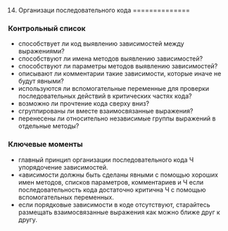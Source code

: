 14. Организаци последовательного кода
==============

### Контрольный список

+ способствует ли код выявлению зависимостей между выражениями? 
+ способствуют ли имена методов выявлению зависимостей? 
+ способствуют ли параметры методов выявлению зависимостей? 
+ описывают ли комментарии такие зависимости, которые иначе не будут явными? 
+ используются ли вспомогательные переменные для проверки последовательных действий в критических частях кода? 
+ возможно ли прочтение кода сверху вниз? 
+ сгруппированы ли вместе взаимосвязанные выражения? 
+ перенесены ли относительно независимые группы выражений в отдельные методы? 

### Ключевые моменты 

+ главный принцип организации последовательного кода Ч упорядочение зависимостей. 
+ «ависимости должны быть сделаны явными с помощью хороших имен методов, списков параметров, комментариев и Ч если последовательность кода достаточно критична Ч с помощью вспомогательных переменных. 
+ если порядковые зависимости в коде отсутствуют, старайтесь размещать взаимосвязанные выражения как можно ближе друг к другу. 